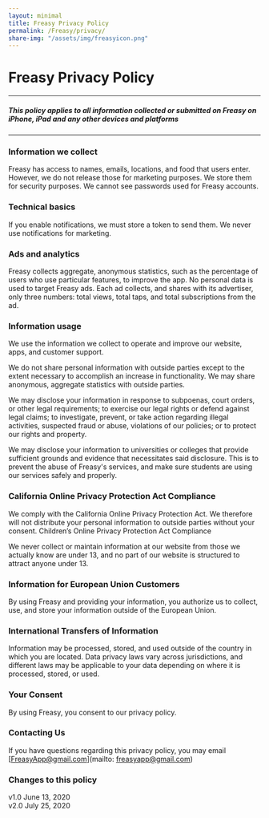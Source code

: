 ```yaml
---
layout: minimal
title: Freasy Privacy Policy
permalink: /Freasy/privacy/
share-img: "/assets/img/freasyicon.png"
---
```

# Freasy Privacy Policy
---
##### This policy applies to all information collected or submitted on Freasy on iPhone, iPad and any other devices and platforms


---

### Information we collect

Freasy has access to names, emails, locations, and food that users enter. However, we do not release those for marketing purposes. We store them for security purposes. We cannot see passwords used for Freasy accounts.

### Technical basics

If you enable notifications, we must store a token to send them. We never use notifications for marketing.

### Ads and analytics

Freasy collects aggregate, anonymous statistics, such as the percentage of users who use particular features, to improve the app.
No personal data is used to target Freasy ads. Each ad collects, and shares with its advertiser, only three numbers: total views, total taps, and total subscriptions from the ad.

### Information usage

We use the information we collect to operate and improve our website, apps, and customer support.

We do not share personal information with outside parties except to the extent necessary to accomplish an increase in functionality. We may share anonymous, aggregate statistics with outside parties.

We may disclose your information in response to subpoenas, court orders, or other legal requirements; to exercise our legal rights or defend against legal claims; to investigate, prevent, or take action regarding illegal activities, suspected fraud or abuse, violations of our policies; or to protect our rights and property.

We may disclose your information to universities or colleges that provide sufficient grounds and evidence that necessitates said disclosure. This is to prevent the abuse of Freasy's services, and make sure students are using our services safely and properly.  

### California Online Privacy Protection Act Compliance

We comply with the California Online Privacy Protection Act. We therefore will not distribute your personal information to outside parties without your consent.
Children’s Online Privacy Protection Act Compliance

We never collect or maintain information at our website from those we actually know are under 13, and no part of our website is structured to attract anyone under 13.

### Information for European Union Customers

By using Freasy and providing your information, you authorize us to collect, use, and store your information outside of the European Union.

### International Transfers of Information

Information may be processed, stored, and used outside of the country in which you are located. Data privacy laws vary across jurisdictions, and different laws may be applicable to your data depending on where it is processed, stored, or used.

### Your Consent

By using Freasy, you consent to our privacy policy.

### Contacting Us

If you have questions regarding this privacy policy, you may email [FreasyApp@gmail.com](mailto: freasyapp@gmail.com)

### Changes to this policy
v1.0 June 13, 2020  
v2.0 July 25, 2020
